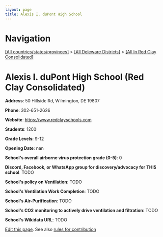 ```yaml
---
layout: page
title: Alexis I. duPont High School
---
```

# Navigation

[[All countries/states/provinces]](../../..) > [[All Deleware Districts]](../..) > [[All In Red Clay Consolidated]](..)

# Alexis I. duPont High School (Red Clay Consolidated)

**Address**: 50 Hillside Rd, Wilmington, DE 19807

**Phone**: 302-651-2626

**Website**: <https://www.redclayschools.com>

**Students**: 1200

**Grade Levels**: 9-12

**Opening Date**: nan

**School's overall airborne virus protection grade (0-5)**: 0

**Discord, Facebook, or WhatsApp group for discovery/advocacy for THIS school**: TODO

**School's policy on Ventilation**: TODO

**School's Ventilation Work Completion**: TODO

**School's Air-Purification**: TODO

**School's CO2 monitoring to actively drive ventilation and filtration**: TODO

**School's Wikidata URL**: TODO


[Edit this page](https://github.com/ventilate-schools/DE/edit/main/./Red_Clay_Consolidated/Alexis_I._duPont_High_School.md). See also [rules for contribution](../../../contribution-rules/)